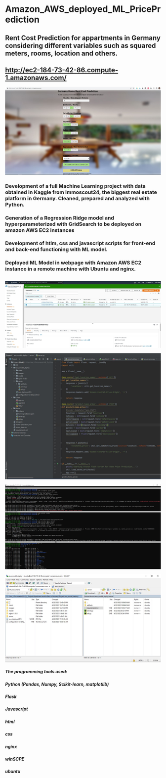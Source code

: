 # Amazon_AWS_deployed_ML_PricePrediction

## Rent Cost Prediction for appartments in Germany considering different variables such as squared meters, rooms, location and others.
## __http://ec2-184-73-42-86.compute-1.amazonaws.com/__

![alt text](https://github.com/Kevin-Meda/Amazon_AWS_deployed_ML_PricePrediction/blob/main/images/aws_deployed.JPG)

### Development of a full Machine Learning project with data obtained in Kaggle from Immoscout24, the biggest real estate platform in Germany. Cleaned, prepared and analyzed with Python.
### Generation of a Regression Ridge model and hyperparameterized with GridSearch to be deployed on amazon AWS EC2 instances
### Development of htlm, css and javascript scripts for front-end and back-end functioning with ML model.
### Deployed ML Model in webpage with Amazon AWS EC2 instance in a remote machine with Ubuntu and nginx.
##
##


![alt text](https://github.com/Kevin-Meda/Amazon_AWS_deployed_ML_PricePrediction/blob/main/images/aws_ec2_instance.JPG)

![alt text](https://github.com/Kevin-Meda/Amazon_AWS_deployed_ML_PricePrediction/blob/main/images/pycharm_server.JPG)

![alt text](https://github.com/Kevin-Meda/Amazon_AWS_deployed_ML_PricePrediction/blob/main/images/ubuntu_terminal_nginx.JPG)

![alt text](https://github.com/Kevin-Meda/Amazon_AWS_deployed_ML_PricePrediction/blob/main/images/winSCP_transferfiles.JPG)


##### The programming tools used:
##### Python (Pandas, Numpy, Scikit-learn, matplotlib)
##### Flask
##### Javascript 
##### html
##### css
##### nginx
##### winSCPE
##### ubuntu
